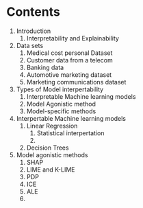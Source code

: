 # Contents

1. Introduction
   1. Interpretability and Explainability
2. Data sets
   1. Medical cost personal Dataset
   2. Customer data from a telecom
   3.  Banking data 
   4.  Automotive marketing dataset 
   5. Marketing communications dataset
3. Types of Model interpertability
   1. Interpretable Machine learning models
   2. Model Agonistic method
   3. Model-specific methods
4. Interpertable Machine learning models
   1. Linear Regression
      1. Statistical interpertation
      2. 
   2. Decision Trees
5. Model agonistic methods
   1. SHAP
   2. LIME and K-LIME
   3. PDP
   4. ICE
   5. ALE
   6. 



